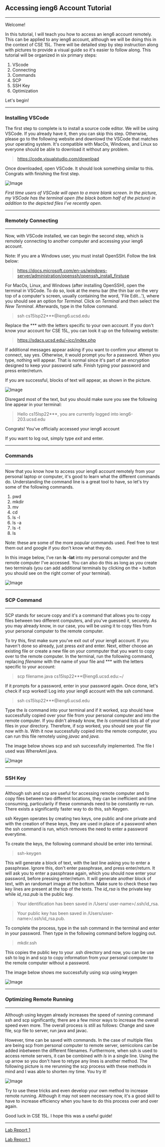 
## **Accessing ieng6 Account Tutorial** 

--- 

Welcome! 

In this tutorial, I will teach you how to access an ieng6 account remotely. This can be applied to any ieng6 account, although we will be doing this in the context of CSE 15L. There will be detailed step by step instruction along with pictures to provide a visual guide so it's easier to follow along. This tutorial will be organized in six primary steps: 

1. VScode 
2. Connecting 
3. Commands 
4. SCP 
5. SSH Key 
6. Optimization

Let's begin! 

--- 
### **Installing VSCode** 

The first step to complete is to install a source code editor. We will be using VSCode. If you already have it, then you can skip this step. Otherwise, please go to the following website and downlowd the VSCode that matches your operating system. It's compatible with MacOs, Windows, and Linux so everyone should be able to download it without any problem. 

>https://code.visualstudio.com/download

Once downloaded, open VSCode. It should look something similar to this. Congrats with finishing the first step. 

![Image](vscodess.png)

*First time users of VSCode will open to a more blank screen. In the picture, my VSCode has the terminal open (the black bottom half of the picture) in addition to the depicted files I've recently open.*

--- 

### **Remotely Connecting** ###
---

Now, with VSCode installed, we can begin the second step, which is remotely connecting to another computer and accessing your ieng6 account. 

Note: If you are a Windows user, you must install OpenSSH. Follow the link below: 

>https://docs.microsoft.com/en-us/windows-server/administration/openssh/openssh_install_firstuse

For MacOs, Linux, and Windows (after installing OpenSSH), open the terminal in VSCode. To do so, look at the menu bar (the thin bar on the very top of a computer's screen, usually containing the word, 'File Edit...'), where you should see an option for *Terminal*. Click on *Terminal* and then select the *New Terminal*. Afterwards, type in the follow command. 


>ssh cs15lsp22***@ieng6.ucsd.edu



Replace the *** with the letters specific to your own account. If you don't know your account for CSE 15L, you can look it up on the following website: 

>https://sdacs.ucsd.edu/~icc/index.php

If additional messages appear asking if you want to confirm your attempt to connect, say yes. Otherwise, it would prompt you for a password. When you type, nothing will appear. That is normal since it's part of an encryption designed to keep your password safe. Finish typing your password and press enter/return. 

If you are successful, blocks of text will appear, as shown in the picture. 

![Image](remoteloginss.png)

Disregard most of the text, but you should make sure you see the following line appear in your terminal: 

>Hello cs15lsp22***, you are currently logged into ieng6-203.ucsd.edu 


Congrats! You've officially accessed your ieng6 account 

If you want to log out, simply type *exit* and enter. 

--- 

### **Commands** ### 
---
Now that you know how to access your ieng6 account remotely from your personal laptop or computer, it's good to learn what the different commands do. Understanding the command line is a great tool to have, so let's try some of the following commands. 

1. pwd
1. mkdir
1. mv
1. cd
2. ls -l
3. ls -a
4. ls -t 
5. ls 

Note: these are some of the more popular commands used. Feel free to test them out and google if you don't know what they do. 

In this image below, I've ran **Is -lat** into my personal computer and the remote computer I've accessed. You can also do this as long as you create two terminals (you can add additional terminals by clicking on the `+` button you should see on the right corner of your terminal). 

![Image](commandsss.png)

--- 

### **SCP Command** ###
---

SCP stands for secure copy and it's a command that allows you to copy files between two different computers, and you've guessed it, securely. As you may already know, in our case, you will be using it to copy files from your personal computer to the remote computer. 

To try this, first make sure you've exit out of your ieng6 account. If you haven't done so already, just press *exit* and enter. Next, either choose an existing file or create a new file on your commputer that you want to copy over to the remote computer. In the terminal, run the following command, replacing *filename* with the name of your file and *** with the letters specific to your account: 

> scp filename.java cs15lsp22***@ieng6.ucsd.edu:~/

If it prompts for a password, enter in your password again. Once done, let's check if scp worked! Log into your ieng6 account with the ssh command. 

>ssh cs15lsp22***@ieng6.ucsd.edu


Type the *ls* command into your terminal and if it worked, scp should have successfully copied over your file from your personal computer and into the remote computer. If you didn't already know, the *ls* command lists all of your files in your directory. Therefore, if scp worked, you should see your file now with *ls*. With it now successfully copied into the remote computer, you can run this file remotely using *javac* and *java*. 

The image below shows scp and ssh successfully implemented. The file I used was WhereAmI.java.

![Image](scp.png)

---

### **SSH Key** ###
----

Although ssh and scp are useful for accessing remote computer and to copy files between two different locations, they can be inefficient and time consuming, particularily if these commands need to be constantly re-run. There exists a significantly faster way to do this, ssh Keygen. 

ssh Keygen operates by creating two keys, one public and one private and with the creation of these keys, they are used in place of a password when the ssh command is run, which removes the need to enter a password everytime. 

To create the keys, the following command should be enter into terminal. 
>ssh-keygen

This will generate a block of text, with the last line asking you to enter a passphrase. Ignore this, don't enter passphrase, and press enter/return. It will ask you to enter a passphrase again, which you should now enter your password, before pressing enter/return. It will generate another block of text, with an randomart image at the bottom. Make sure to check these two key lines are present at the top of the texts. The *id_rsa* is the private key while *id_rsa.pub* is the public key.

>Your identification has been saved in /Users/
user-name>/.ssh/id_rsa.

>Your public key has been saved in /Users/user-name>/.ssh/id_rsa.pub.

To complete the process, type in the ssh command in the terminal and enter in your password. Then type in the following command before logging out. 
> mkdir.ssh 

This copies the public key to your .ssh directory and now, you can be use ssh to log in and scp to copy information from your personal computer to the remote computer without a password. 

The image below shows me successfully using scp using keygen 

![Image](keygen.png)

---

### **Optimizing Remote Running** ###
---

Although using keygen already increases the speed of running command ssh and scp significantly, there are a few minor ways to increase the overall speed even more. The overall process is still as follows: 
Change and save file, scp file to server, run java and javac. 

However, time can be saved with commands. In the case of multiple files are being scp from personal computer to remote server, semicolons can be added inbetween the different filenames. Furthermore, when ssh is used to access remote servers, it can be combined with *ls* in a single line. Using the up arrow so you don't have to retype any lines is another method. The following picture is me rerunning the scp process with these methods in mind and I was able to shorten my time. You try it! 

![Image](rerun.png)

Try to use these tricks and even develop your own method to increase remote running. Although it may not seem necessary now, it's a good skill to have to increase efficiency when you have to do this process over and over again. 

Good luck in CSE 15L. I hope this was a useful guide! 

---



[Lab Report 1](lab-report-1-week-2.html)


[Lab Report 1](https://Wei-Ji-Chen.github.io/cse15l-lab-reports/lab-report-1-week-2.html) 





